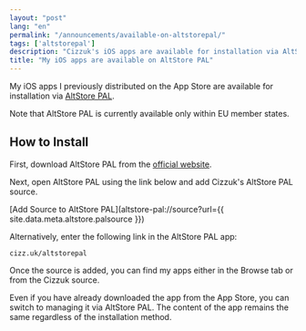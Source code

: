 ```yaml
---
layout: "post"
lang: "en"
permalink: "/announcements/available-on-altstorepal/"
tags: ['altstorepal']
description: "Cizzuk's iOS apps are available for installation via AltStore PAL."
title: "My iOS apps are available on AltStore PAL"
---
```


My iOS apps I previously distributed on the App Store are available for installation via [AltStore PAL](https://altstore.io/).

Note that AltStore PAL is currently available only within EU member states.

## How to Install

First, download AltStore PAL from the [official website](https://altstore.io/download).

Next, open AltStore PAL using the link below and add Cizzuk's AltStore PAL source.

[Add Source to AltStore PAL](altstore-pal://source?url={{ site.data.meta.altstore.palsource }})

Alternatively, enter the following link in the AltStore PAL app:

```
cizz.uk/altstorepal
```

Once the source is added, you can find my apps either in the Browse tab or from the Cizzuk source.

Even if you have already downloaded the app from the App Store, you can switch to managing it via AltStore PAL. The content of the app remains the same regardless of the installation method.
